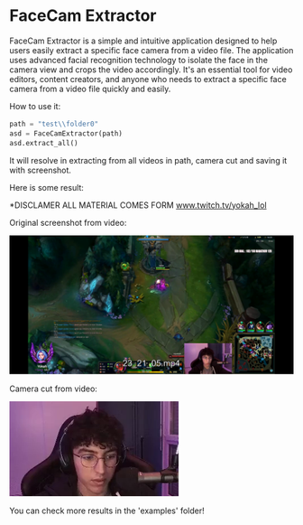# FaceCam Extractor
FaceCam Extractor is a simple and intuitive application designed to help users easily extract a specific face camera from a video file. 
The application uses advanced facial recognition technology to isolate the face in the camera view and crops the video accordingly. 
It's an essential tool for video editors, content creators, and anyone who needs to extract a specific face camera from a video file quickly and easily.

How to use it:
```python
path = "test\\folder0"
asd = FaceCamExtractor(path)
asd.extract_all()
```
It will resolve in extracting from all videos in path, camera cut and saving it with screenshot.

Here is some result:

*DISCLAMER ALL MATERIAL COMES FORM www.twitch.tv/yokah_lol

<p align="center">
  
Original screenshot from video:
  
![Screenshot1](examples/23_21_05_whole.png?raw=true "View from clip")
  
Camera cut from video:

![Screenshot2](examples/23_21_05_scr_cut.png "View from camera")

You can check more results in the 'examples' folder!
</p>




